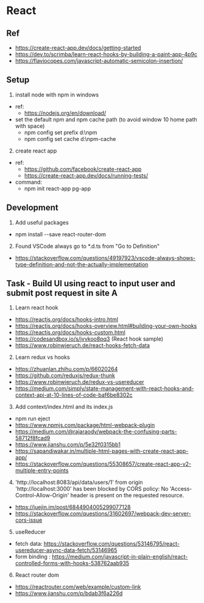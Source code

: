 # React
## Ref
- https://create-react-app.dev/docs/getting-started
- https://dev.to/scrimba/learn-react-hooks-by-building-a-paint-app-4p9c
- https://flaviocopes.com/javascript-automatic-semicolon-insertion/


## Setup
1. install node with npm in windows  
- ref:
    - https://nodejs.org/en/download/
- set the default npm and npm cache path (to avoid window 10 home path with space)
    - npm config set prefix d:\npm 
    - npm config set cache d:\npm-cache 
2. create react app 
- ref:
    - https://github.com/facebook/create-react-app
    - https://create-react-app.dev/docs/running-tests/
- command:
    - npm init react-app pg-app
    

## Development 
1. Add useful packages
- npm install --save react-router-dom

2. Found VSCode always go to *.d.ts from "Go to Definition" 
- https://stackoverflow.com/questions/49197923/vscode-always-shows-type-definition-and-not-the-actually-implementation


## Task - Build UI using react to input user and submit post request in site A  
1. Learn react hook 
- https://reactjs.org/docs/hooks-intro.html
- https://reactjs.org/docs/hooks-overview.html#building-your-own-hooks
- https://reactjs.org/docs/hooks-custom.html
- https://codesandbox.io/s/jvvkoo8pq3 (React hook sample)
- https://www.robinwieruch.de/react-hooks-fetch-data

2. Learn redux vs hooks
- https://zhuanlan.zhihu.com/p/66020264 
- https://github.com/reduxjs/redux-thunk
- https://www.robinwieruch.de/redux-vs-usereducer
- https://medium.com/simply/state-management-with-react-hooks-and-context-api-at-10-lines-of-code-baf6be8302c

3. Add context/index.html and its index.js
- npm run eject
- https://www.npmjs.com/package/html-webpack-plugin 
- https://medium.com/@rajaraodv/webpack-the-confusing-parts-58712f8fcad9
- https://www.jianshu.com/p/5e32f0315bb1
- https://sapandiwakar.in/multiple-html-pages-with-create-react-app-app/
- https://stackoverflow.com/questions/55308657/create-react-app-v2-multiple-entry-points

4.  'http://localhost:8083/api/data/users/1' from origin 'http://localhost:3000' has been blocked by CORS policy: No 'Access-Control-Allow-Origin' header is present on the requested resource.
- https://juejin.im/post/6844904005299077128
- https://stackoverflow.com/questions/31602697/webpack-dev-server-cors-issue

5. useReducer
- fetch data: https://stackoverflow.com/questions/53146795/react-usereducer-async-data-fetch/53146965
- form binding : https://medium.com/javascript-in-plain-english/react-controlled-forms-with-hooks-538762aab935

6. React router dom
- https://reactrouter.com/web/example/custom-link
- https://www.jianshu.com/p/bdab3f6a226d